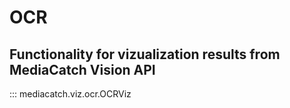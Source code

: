 # OCR

## Functionality for vizualization results from MediaCatch Vision API

::: mediacatch.viz.ocr.OCRViz